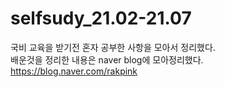 # selfsudy_21.02-21.07
국비 교육을 받기전 혼자 공부한 사항을 모아서 정리했다.<br>
배운것을 정리한 내용은 naver blog에 모아정리했다.<br>
https://blog.naver.com/rakpink
